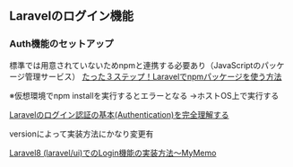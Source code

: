 ## Laravelのログイン機能
### Auth機能のセットアップ
標準では用意されていないためnpmと連携する必要あり（JavaScriptのパッケージ管理サービス）
[たった３ステップ！Laravelでnpmパッケージを使う方法](https://blog.capilano-fw.com/?p=2555)

※仮想環境でnpm installを実行するとエラーとなる
→ホストOS上で実行する

[Laravelのログイン認証の基本(Authentication)を完全理解する](https://reffect.co.jp/laravel/laravel-authentication-understand)

versionによって実装方法にかなり変更有

[Laravel8 (laravel/ui)でのLogin機能の実装方法〜MyMemo](https://qiita.com/daisu_yamazaki/items/b946594896179abcd203)

